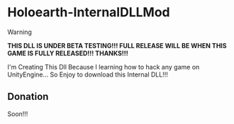 # Holoearth-InternalDLLMod
> [!WARNING]
> **THIS DLL IS UNDER BETA TESTING!!! FULL RELEASE WILL BE WHEN THIS GAME IS FULLY RELEASED!!! THANKS!!!**

I'm Creating This Dll Because I learning how to hack any game on UnityEngine... So Enjoy to download this Internal DLL!!!

## Donation

Soon!!!
